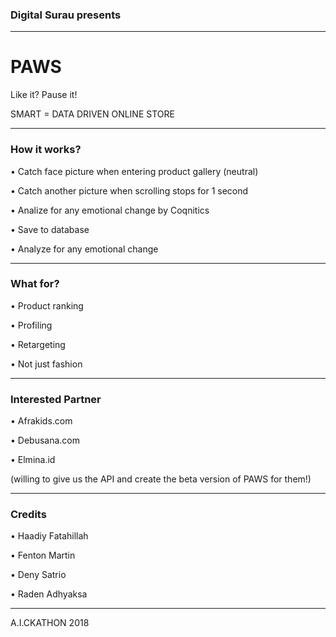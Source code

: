 ### Digital Surau presents

---

# PAWS
Like it? Pause it!

SMART = DATA DRIVEN ONLINE STORE

---

### How it works?
• Catch face picture when entering product gallery (neutral)

• Catch another picture when scrolling stops for 1 second

• Analize for any emotional change by Coqnitics

• Save to database

• Analyze for any emotional change

---

### What for?
• Product ranking

• Profiling

• Retargeting

• Not just fashion 

---

### Interested Partner
• Afrakids.com

• Debusana.com

• Elmina.id

(willing to give us the API and create the beta version of PAWS for them!)

---

### Credits
• Haadiy Fatahillah

• Fenton Martin

• Deny Satrio

• Raden Adhyaksa

---

A.I.CKATHON 2018
